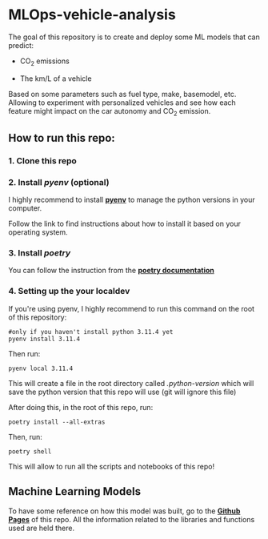 # MLOps-vehicle-analysis

The goal of this repository is to create and deploy some ML models that can predict:

- CO<sub>2</sub> emissions

- The km/L of a vehicle

Based on some parameters such as fuel type, make, basemodel, etc. Allowing to experiment with personalized vehicles and see how each feature might impact on the car autonomy and CO<sub>2</sub> emission. 

## How to run this repo:

### 1. Clone this repo

### 2. Install *pyenv* (optional)

I highly recommend to install [**pyenv**](https://github.com/pyenv/pyenv?tab=readme-ov-file#installation) to manage the python versions in your computer.

Follow the link to find instructions about how to install it based on your operating system.

### 3. Install *poetry*

You can follow the instruction from the [**poetry documentation**](https://python-poetry.org/docs/#installing-with-the-official-installer)

### 4. Setting up the your localdev

If you're using pyenv, I highly recommend to run this command on the root of this repository:

    #only if you haven't install python 3.11.4 yet
    pyenv install 3.11.4 

Then run:

    pyenv local 3.11.4

This will create a file in the root directory called *.python-version* which will save the python version that this repo will use (git will ignore this file)

After doing this, in the root of this repo, run:

    poetry install --all-extras

Then, run:

    poetry shell

This will allow to run all the scripts and notebooks of this repo!

## Machine Learning Models

To have some reference on how this model was built, go to the [**Github Pages**](https://emmanuelmald.github.io/MLOps-vehicle-analysis/) of this repo. All the information related to the libraries and functions used are held there.





